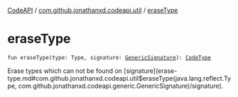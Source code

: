[CodeAPI](../index.md) / [com.github.jonathanxd.codeapi.util](index.md) / [eraseType](.)

# eraseType

`fun eraseType(type: Type, signature: `[`GenericSignature`](../com.github.jonathanxd.codeapi.generic/-generic-signature/index.md)`): `[`CodeType`](../com.github.jonathanxd.codeapi.type/-code-type/index.md)

Erase types which can not be found on [signature](erase-type.md#com.github.jonathanxd.codeapi.util$eraseType(java.lang.reflect.Type, com.github.jonathanxd.codeapi.generic.GenericSignature)/signature).

